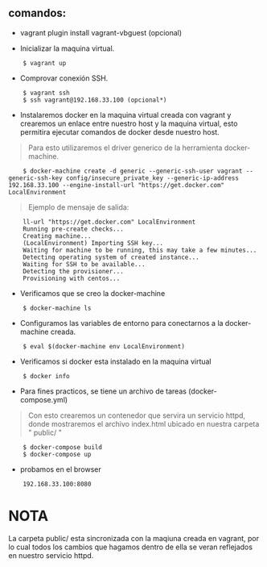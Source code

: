 comandos:
---------

* vagrant plugin install vagrant-vbguest (opcional)

* Inicializar la maquina virtual.

~~~
	$ vagrant up
~~~

* Comprovar conexión SSH.

~~~
	$ vagrant ssh
	$ ssh vagrant@192.168.33.100 (opcional*)
~~~

* Instalaremos docker en la maquina virtual creada con vagrant y crearemos un enlace entre nuestro host y la maquina virtual, esto permitira ejecutar comandos de docker desde nuestro host.

> Para esto utilizaremos el driver generico de la herramienta docker-machine.

~~~
	$ docker-machine create -d generic --generic-ssh-user vagrant --generic-ssh-key config/insecure_private_key --generic-ip-address 192.168.33.100 --engine-install-url "https://get.docker.com" LocalEnvironment
~~~

> Ejemplo de mensaje de salida:

~~~
	ll-url "https://get.docker.com" LocalEnvironment
	Running pre-create checks...
	Creating machine...
	(LocalEnvironment) Importing SSH key...
	Waiting for machine to be running, this may take a few minutes...
	Detecting operating system of created instance...
	Waiting for SSH to be available...
	Detecting the provisioner...
	Provisioning with centos...
~~~

* Verificamos que se creo la docker-machine

~~~
	$ docker-machine ls
~~~

* Configuramos las variables de entorno para conectarnos a la docker-machine creada.

~~~
	$ eval $(docker-machine env LocalEnvironment)
~~~

* Verificamos si docker esta instalado en la maquina virtual

~~~
	$ docker info
~~~

* Para fines practicos, se tiene un archivo de tareas (docker-compose.yml)

> Con esto crearemos un contenedor que servira un servicio httpd, donde mostraremos el archivo index.html ubicado en nuestra carpeta " public/ "

~~~
	$ docker-compose build
	$ docker-compose up
~~~

* probamos en el browser

~~~
	192.168.33.100:8080
~~~

NOTA
====
La carpeta public/ esta sincronizada con la maqiuna creada en vagrant, por lo cual todos los cambios que hagamos dentro de ella se veran reflejados en nuestro servicio httpd.
